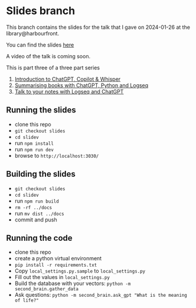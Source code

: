 # Slides branch

This branch contains the slides for the talk that I gave on 2024-01-26 at
the library@harbourfront.

You can find the slides [here](https://mbrochh.github.io/logseq-faiss-chatgpt/1)

A video of the talk is coming soon.

This is part three of a three part series

1. [Introduction to ChatGPT, Copilot & Whisper](https://mbrochh.github.io/whisper-youtube-transcribe/1)
2. [Summarising books with ChatGPT, Python and Logseq](https://mbrochh.github.io/kindle-scrape-summarise/1)
3. [Talk to your notes with Logseq and ChatGPT](https://mbrochh.github.io/logseq-faiss-chatgpt/1)

## Running the slides

* clone this repo 
* `git checkout slides`
* `cd slidev`
* run `npm install`
* run `npm run dev`
* browse to `http://localhost:3030/`

## Building the slides

* `git checkout slides`
* `cd slidev`
* run `npm run build`
* `rm -rf ../docs`
* run `mv dist ../docs`
* commit and push

## Running the code

* clone this repo
* create a python virtual environment
* `pip install -r requirements.txt`
* Copy `local_settings.py.sample` to `local_settings.py`
* Fill out the values in `local_settings.py`
* Build the database with your vectors: `python -m second_brain.gather_data`
* Ask questions: `python -m second_brain.ask_gpt "What is the meaning of life?"`